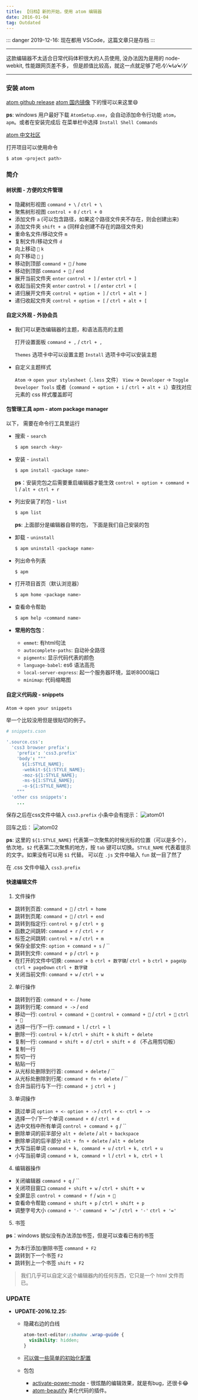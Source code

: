 ```yaml
---
title: 【归档】新的开始，使用 atom 编辑器
date: 2016-01-04
tag: Outdated
---
```


::: danger
2019-12-16: 现在都用 VSCode，这篇文章只是存档
:::

---

这款编辑器不太适合日常代码体积很大的人员使用, 没办法因为是用的 node-webkit, 性能跟网页差不多，
但是颜值比较高，就这一点就足够了吧 ⁄(⁄ ⁄•⁄ω⁄•⁄ ⁄)⁄

<!-- more -->

<!-- toc -->

---

### 安装 atom

[atom github release](https://github.com/atom/atom/releases)
[atom 国内镜像](http://cnpmjs.org/mirrors/atom) 下的慢可以来这里😄

**ps**:
  windows 用户最好下载 `AtomSetup.exe`，会自动添加命令行功能 `atom`，`apm`。或者在安装完成后
  在菜单栏中选择 `Install Shell Commands`

[atom 中文社区](https://atom-china.org/)

打开项目可以使用命令

``` bash
$ atom <project path>
```

<!-- more -->

### 简介

#### 树状图 - 方便的文件管理

* 隐藏树形视图 `command + \` / `ctrl + \`
* 聚焦树形视图 `control + 0` / `ctrl + 0`
* 添加文件 `a` (可以包含路径，如果这个路径文件夹不存在，则会创建出来)
* 添加文件夹 `shift + a` (同样会创建不存在的路径文件夹)
* 重命名文件/移动文件 `m`
* 复制文件/移动文件 `d`
* 向上移动 `🔼` `k`
* 向下移动 `🔽` `j`
* 移动到顶部 `command + 🔼` / `home`
* 移动到顶部 `command + 🔽` / `end`
* 展开当前文件夹 `enter` `control + ]` / `enter` `ctrl + ]`
* 收起当前文件夹 `enter` `control + [` / `enter` `ctrl + [`
* 递归展开文件夹 `control + option + ]` / `ctrl + alt + ]`
* 递归收起文件夹 `control + option + [` / `ctrl + alt + [`


#### 自定义外观 - 外协会员

* 我们可以更改编辑器的主题，和语法高亮的主题

  打开设置面板 `command + ,` / `ctrl + ,`

  `Themes` 选项卡中可以设置主题
  `Install` 选项卡中可以安装主题

* 自定义主题样式

  `Atom` -> `open your stylesheet`（`.less` 文件）
  `View` -> `Developer` -> `Toggle Developer Tools`
  或者（`command + option + i` / `ctrl + alt + i`）查找对应元素的 css 样式覆盖即可



#### 包管理工具 apm - atom package manager

以下， 需要在命令行工具里运行

* 搜索 - `search`

  ``` bash
  $ apm search <key>
  ```

* 安装 - `install`

  ``` bash
  $ apm install <package name>
  ```

  **ps**：安装完包之后需要重启编辑器才能生效 `control + option + command + l` / `alt + ctrl + r`

* 列出安装了的包 - `list`

  ``` bash
  $ apm list
  ```
  **ps**: 上面部分是编辑器自带的包， 下面是我们自己安装的包

* 卸载 - `uninstall`

  ``` bash
  $ apm uninstall <package name>
  ```

* 列出命令列表

  ``` bash
  $ apm
  ```

* 打开项目首页（默认浏览器）

  ``` bash
  $ apm home <package name>
  ```

* 查看命令帮助

  ``` bash
  $ apm help <command name>
  ```

* **常用的包包**：

  - `emmet`: 有html句法
  - `autocomplete-paths`: 自动补全路径
  - `pigments`: 显示代码代表的颜色
  - `language-babel`: es6 语法高亮
  - `local-server-express`: 起一个服务器环境，监听8000端口
  - `minimap`: 代码缩略图


#### 自定义代码段 - snippets

`Atom` -> `open your snippets`

举一个比较没用但是很贴切的例子。

``` coffee
# snippets.cson

'.source.css':
  'css3 browser prefix':
    'prefix': 'css3.prefix'
    'body': """
      ${1:STYLE_NAME};
      -webkit-${1:STYLE_NAME};
      -moz-${1:STYLE_NAME};
      -ms-${1:STYLE_NAME};
      -o-${1:STYLE_NAME};
    """
  'other css snippets':
    ...
```

保存之后在css文件中输入 `css3.prefix` 小条中会有提示：
![atom01](https://raw.githubusercontent.com/114000/114000.github.io/master/images/2015-12-25-atom01.png)

回车之后：
![atom02](https://raw.githubusercontent.com/114000/114000.github.io/master/images/2015-12-25-atom02.png)


**ps**:
 这里的 `${1:STYLE_NAME}` 代表第一次聚焦的时候光标的位置（可以是多个），依次地，`$2` 代表第二次聚焦的地方，按 `tab` 键可以切换。`STYLE_NAME` 代表着提示的文字。如果没有可以用 `$1` 代替。
可以在 `.js` 文件中输入 `fun` 就一目了然了

在 .css 文件中输入 `css3.prefix`

#### 快速编辑文件

1. 文件操作

- 跳转到页首: `command + 🔼` / `ctrl + home`
- 跳转到页尾: `command + 🔽` / `ctrl + end`
- 跳转到指定行: `control + g` / `ctrl + g`
- 函数之间跳转: `command + r` / `ctrl + r`
- 标签之间跳转: `control + m` / `ctrl + m`
- 保存全部文件: `option + command + s` / ``
- 跳转到文件: `command + p` / `ctrl + p`
- 在打开的文件中切换: `command + b` `ctrl + 数字键`/ `ctrl + b` `ctrl + pageUp` `ctrl + pageDown` `ctrl + 数字键`
- 关闭当前文件: `command + w` / `ctrl + w`

2. 单行操作

- 跳转到行首: `command + <-` / `home`
- 跳转到行尾: `command + ->` / `end`
- 移动一行: `control + command + 🔼` `control + command + 🔽` / `ctrl + 🔼` `ctrl + 🔽`
- 选择一行/下一行: `command + l` / `ctrl + l`
- 删除一行: `control + k` / `ctrl + shift + k` `shift + delete`
- 复制一行: `command + shift + d` / `ctrl + shift + d` （不占用剪切板）
- 复制一行
- 剪切一行
- 粘贴一行
- 从光标处删除到行首: `command + delete` / ``
- 从光标处删除到行尾: `command + fn + delete` / ``
- 合并当前行与下一行: `command + j` `ctrl + j`

3. 单词操作

- 跳过单词 `option + <-` `option + ->` / `ctrl + <-` `ctrl + ->`
- 选择一个/下一个单词 `command + d` / `ctrl + d`
- 选中文档中所有单词 `control + command + g` / ``
- 删除单词的前半部分 `alt + delete` / `alt + backspace`
- 删除单词的后半部分 `alt + fn + delete` / `alt + delete`
- 大写当前单词 `command + k, command + u` / `ctrl + k, ctrl + u`
- 小写当前单词 `command + k, command + l` / `ctrl + k, ctrl + l`

4. 编辑器操作

- 关闭编辑器 `command + q` / ``
- 关闭项目窗口 `command + shift + w` / `ctrl + shift + w`
- 全屏显示 `control + command + f` / `win + 🔼`
- 查看命令帮助 `command + shift + p` / `ctrl + shift + p`
- 调整字号大小 `command + '-'` `command + '='` / `ctrl + '-'` `ctrl + '='`

5. 书签

**ps**：windows 貌似没有办法添加书签，但是可以查看已有的书签

- 为本行添加/删除书签 `command + F2`
- 跳转到下一个书签 `F2`
- 跳转到上一个书签 `shift + F2`


> 我们几乎可以自定义这个编辑器内的任何东西，它只是一个 html 文件而已。



### UPDATE

- **UPDATE-2016.12.25:**
  * 隐藏右边的白线

    ``` css
    atom-text-editor::shadow .wrap-guide {
      visibility: hidden;
    }
    ```

  * [可以做一些简单的初始化配置](https://github.com/nieweidong/learn-atom/blob/master/README.md#聊聊settings)
  * 包包

    - [activate-power-mode](https://atom.io/packages/activate-power-mode) - 很炫酷的编辑效果，就是有bug，还很卡😂
    - [atom-beautify](https://atom.io/packages/atom-beautify) 美化代码的插件。
